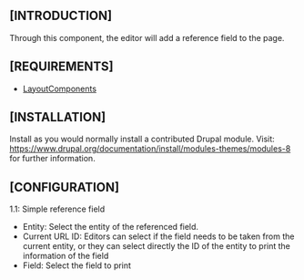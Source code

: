 [INTRODUCTION]
---------------------
Through this component, the editor will add a reference field to the page.

[REQUIREMENTS]
---------------------
- [LayoutComponents](https://www.drupal.org/project/layoutcomponents)

[INSTALLATION]
---------------------
Install as you would normally install a contributed Drupal module. Visit:
https://www.drupal.org/documentation/install/modules-themes/modules-8
for further information.

[CONFIGURATION]
---------------------
1.1: Simple reference field
  - Entity: Select the entity of the referenced field.
  - Current URL ID: Editors can select if the field needs to be taken from the
  current entity, or they can select directly the ID of the entity to print the
  information of the field
  - Field: Select the field to print
